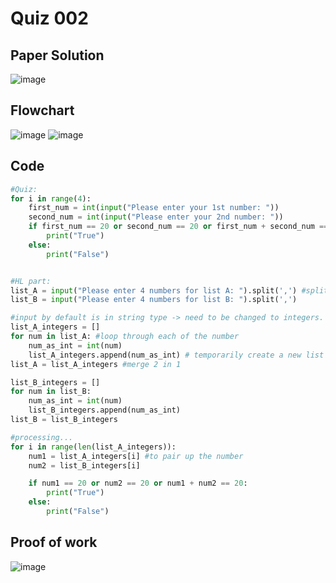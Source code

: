 # Quiz 002
## Paper Solution
![image](https://github.com/user-attachments/assets/ad8e518b-5d9c-46e4-9ed7-a6710dd176e2)
## Flowchart
![image](https://github.com/user-attachments/assets/f03b82ed-1823-437b-a1a0-5c3497450624)
![image](https://github.com/user-attachments/assets/9cae35e1-aea4-4729-b930-a653a40f6d73)

## Code
```.py
#Quiz:
for i in range(4):
    first_num = int(input("Please enter your 1st number: "))
    second_num = int(input("Please enter your 2nd number: "))
    if first_num == 20 or second_num == 20 or first_num + second_num == 20:
        print("True")
    else:
        print("False")


#HL part:
list_A = input("Please enter 4 numbers for list A: ").split(',') #split by a comma
list_B = input("Please enter 4 numbers for list B: ").split(',')

#input by default is in string type -> need to be changed to integers.
list_A_integers = []
for num in list_A: #loop through each of the number
    num_as_int = int(num)
    list_A_integers.append(num_as_int) # temporarily create a new list for storage
list_A = list_A_integers #merge 2 in 1

list_B_integers = []
for num in list_B:
    num_as_int = int(num)
    list_B_integers.append(num_as_int)
list_B = list_B_integers

#processing...
for i in range(len(list_A_integers)):
    num1 = list_A_integers[i] #to pair up the number
    num2 = list_B_integers[i]

    if num1 == 20 or num2 == 20 or num1 + num2 == 20:
        print("True")
    else:
        print("False")
```
## Proof of work
![image](https://github.com/user-attachments/assets/9aa3188f-417d-40a2-8ece-fcc602e24d6e)

